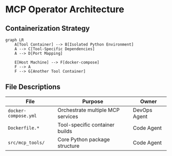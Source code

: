 # MCP Operator Architecture

## Containerization Strategy
```mermaid
graph LR
    A[Tool Container] --> B[Isolated Python Environment]
    A --> C[Tool-Specific Dependencies]
    A --> D[Port Mapping]
    
    E[Host Machine] --> F[docker-compose]
    F --> A
    F --> G[Another Tool Container]
```

## File Descriptions
| File | Purpose | Owner |
|------|---------|-------|
| `docker-compose.yml` | Orchestrate multiple MCP services | DevOps Agent |
| `Dockerfile.*` | Tool-specific container builds | Code Agent |
| `src/mcp_tools/` | Core Python package structure | Code Agent |